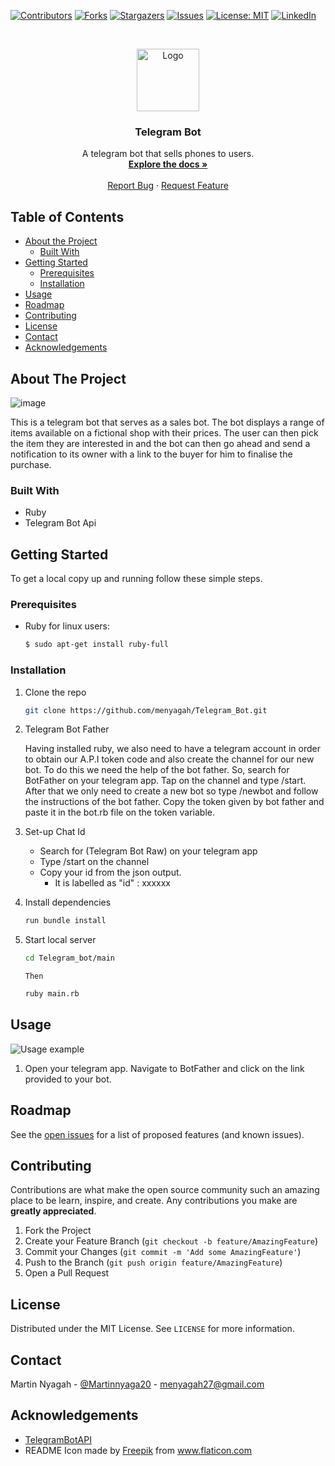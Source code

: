
<!--
*** Thanks for checking out this README Template. If you have a suggestion that would
*** make this better, please fork the repo and create a pull request or simply open
*** an issue with the tag "enhancement".
*** Thanks again! Now go create something AMAZING! :D
-->





<!-- PROJECT SHIELDS -->
<!--
*** I'm using markdown "reference style" links for readability.
*** Reference links are enclosed in brackets [ ] instead of parentheses ( ).
*** See the bottom of this document for the declaration of the reference variables
*** for contributors-url, forks-url, etc. This is an optional, concise syntax you may use.
*** https://www.markdownguide.org/basic-syntax/#reference-style-links
-->
[![Contributors][contributors-shield]][contributors-url]
[![Forks][forks-shield]][forks-url]
[![Stargazers][stars-shield]][stars-url]
[![Issues][issues-shield]][issues-url]
[![License: MIT][license-shield]][license-url]
[![LinkedIn][linkedin-shield]][linkedin-url]



<!-- PROJECT LOGO -->
<br />
<p align="center">
  <a href="https://github.com/menyagah/Telegram_Bot">
    <img src="(https://user-images.githubusercontent.com/24241962/103855216-42883680-50c3-11eb-93b8-7bd7c22fd9b9.png)
" alt="Logo" width="100" height="100">
  </a>

  <h3 align="center">Telegram Bot</h3>

  <p align="center">
    A telegram bot that sells phones to users.
    <br />
    <a href="https://github.com/menyagah/Telegram_Bot/tree/feature"><strong>Explore the docs »</strong></a>
    <br />
    <br />
    <a href="https://github.com/menyagah/Telegram_Bot/issues">Report Bug</a>
    ·
    <a href="https://github.com/menyagah/Telegram_Bot/issues">Request Feature</a>
  </p>
</p>

<!-- TABLE OF CONTENTS -->
## Table of Contents

* [About the Project](#about-the-project)
  * [Built With](#built-with)
* [Getting Started](#getting-started)
  * [Prerequisites](#prerequisites)
  * [Installation](#installation)
* [Usage](#usage)
* [Roadmap](#roadmap)
* [Contributing](#contributing)
* [License](#license)
* [Contact](#contact)
* [Acknowledgements](#acknowledgements)

<!-- ABOUT THE PROJECT -->
## About The Project

![image](https://user-images.githubusercontent.com/24241962/103855134-0b198a00-50c3-11eb-9be4-ea26a668b32d.png)

This is a telegram bot that serves as a sales bot. The bot displays a range of items available on a fictional
shop with their prices. The user can then pick the item they are interested in and the bot can then go ahead and send a notification to its owner with a link to the buyer for him to finalise the purchase.

### Built With

* Ruby
* Telegram Bot Api


<!-- GETTING STARTED -->
## Getting Started

To get a local copy up and running follow these simple steps.

### Prerequisites

* Ruby 
    for linux users:
    ```sh
    $ sudo apt-get install ruby-full
    ```

### Installation

1. Clone the repo

    ```sh
    git clone https://github.com/menyagah/Telegram_Bot.git
    ```

2.  Telegram Bot Father

    Having installed ruby, we also need to have a telegram account in order to obtain our A.P.I token code 
    and also create the channel for our new bot. To do this we need the help of the bot father. So, search for BotFather on your telegram app. Tap on the channel and type /start. After that we only need to create a new bot so type /newbot and follow the instructions of the bot father. Copy the token given by bot father and paste it in the bot.rb file on the token variable. 

3.  Set-up Chat Id

    * Search for (Telegram Bot Raw) on your telegram app
    * Type /start on the channel
    * Copy your id from the json output. 
      - It is labelled as "id" : xxxxxx


4. Install dependencies 

    ```sh
    run bundle install
    ```

5. Start local server

    ```sh
    cd Telegram_bot/main
    ```
       Then

    ```sh
    ruby main.rb
    ```
    



<!-- USAGE EXAMPLES -->
## Usage

![Usage example](https://user-images.githubusercontent.com/57726348/88450206-d98d6900-ce6a-11ea-9256-f20becd92fe2.jpg)

1. Open your telegram app. Navigate to BotFather and click on the link provided to your bot.

<!-- ROADMAP -->
## Roadmap

See the [open issues](https://github.com/menyagah/Telegram_Bot/issues) for a list of proposed features (and known issues).

<!-- CONTRIBUTING -->
## Contributing

Contributions are what make the open source community such an amazing place to be learn, inspire, and create. Any contributions you make are **greatly appreciated**.

1. Fork the Project
2. Create your Feature Branch (`git checkout -b feature/AmazingFeature`)
3. Commit your Changes (`git commit -m 'Add some AmazingFeature'`)
4. Push to the Branch (`git push origin feature/AmazingFeature`)
5. Open a Pull Request

<!-- LICENSE -->
## License

Distributed under the MIT License. See `LICENSE` for more information.

<!-- CONTACT -->
## Contact

Martin Nyagah - [@Martinnyaga20](https://twitter.com/Martinnyaga20) - menyagah27@gmail.com


<!-- ACKNOWLEDGEMENTS -->
## Acknowledgements

* [TelegramBotAPI](https://core.telegram.org/bots/api)
* README Icon made by <a href="http://www.freepik.com/" title="Freepik">Freepik</a> from <a href="https://www.flaticon.com/" title="Flaticon"> www.flaticon.com</a>


<!-- MARKDOWN LINKS & IMAGES -->
<!-- https://www.markdownguide.org/basic-syntax/#reference-style-links -->
[contributors-shield]: https://img.shields.io/github/contributors/tirthajyoti-ghosh/weather-app.svg?style=flat-square
[contributors-url]: https://github.com/menyagah/Telegram_Bot/graphs/contributors
[forks-shield]: https://img.shields.io/github/forks/menyagah/Telegram_Bot.svg?style=flat-square
[forks-url]: https://github.com/menyagah/Telegram_Bot/network/members
[stars-shield]: https://img.shields.io/github/stars/menyagah/Telegram_Bot.svg?style=flat-square
[stars-url]: https://github.com/menyagah/Telegram_Bot/stargazers
[issues-shield]: https://img.shields.io/github/issues/menyagah/Telegram_Bot.svg?style=flat-square
[issues-url]: https://github.com/menyagah/Telegram_Bot/issues
[license-shield]: https://img.shields.io/badge/License-MIT-yellow.svg
[license-url]: https://github.com/menyagah/Telegram_Bot/blob/development/LICENSE
[linkedin-shield]: https://img.shields.io/badge/-LinkedIn-black.svg?style=flat-square&logo=linkedin&colorB=555
[linkedin-url]: https://www.linkedin.com/in/martin-nyagah-a29b8610b/


